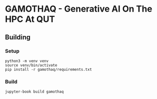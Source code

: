 # **GAMOTHAQ** - **G**enerative **A**I **O**n **T**he **H**PC **A**t **Q**UT

## Building

### Setup

```
python3 -m venv venv
source venv/bin/activate
pip install -r gamothaq/requirements.txt
```

### Build

```
jupyter-book build gamothaq
```
